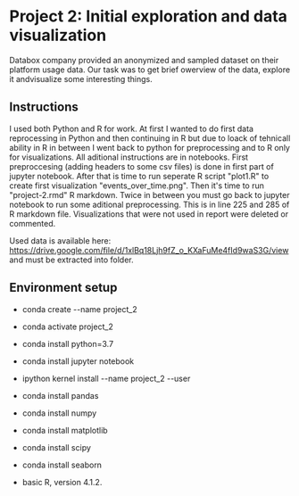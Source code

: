 # Project 2: Initial exploration and data visualization

Databox company provided an anonymized and sampled dataset on their platform usage data. Our task was to get brief owerview of the data, explore it andvisualize some interesting things. 



## Instructions

I used both Python and R for work. At first I wanted to do first data reprocessing in Python and then continuing in R but due to loack of tehnicall ability in R  in between I 
went back to python for preprocessing and to R only for visualizations. All aditional instructions are in notebooks. First preproccesing (adding headers to some csv files) 
is done in first part of jupyter notebook. After that is time to run seperate R script "plot1.R" to create first visualization "events_over_time.png". 
Then it's time to run "project-2.rmd" R markdown. Twice in between you must go back to jupyter notebook to run some aditional preprocessing. This is in line 225 and 285 of R markdown file.
Visualizations that were not used in report were deleted or commented.

Used data is available here: https://drive.google.com/file/d/1xlBq18Ljh9fZ_o_KXaFuMe4fId9waS3G/view and must be extracted into folder. 




## Environment setup

- conda create --name project_2
- conda activate project_2
- conda install python=3.7
- conda install jupyter notebook
- ipython kernel install --name project_2 --user
- conda install pandas
- conda install numpy
- conda install matplotlib
- conda install scipy
- conda install seaborn


- basic R, version 4.1.2.


